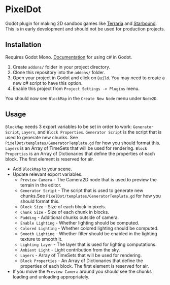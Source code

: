 # PixelDot

Godot plugin for making 2D sandbox games like [Terraria](https://en.wikipedia.org/wiki/Terraria) and [Starbound](https://en.wikipedia.org/wiki/Starbound). This is in early development and should not be used for production projects.

## Installation

Requires Godot Mono. [Documentation](https://docs.godotengine.org/en/stable/getting_started/scripting/c_sharp/c_sharp_basics.html) for using c# in Godot.

1. Create `addons/` folder in your project directory.
2. Clone this repository into the `addons/` folder.
3. Open your project in Godot and click on `Build`. You may need to create a new c# script to have this option.
4. Enable this project from `Project Settings -> Plugins` menu.

You should now see `BlockMap` in the `Create New Node` menu under `Node2D`.

## Usage

`BlockMap` needs 3 export variables to be set in order to work: `Generator Script`, `Layers`, and `Block Properties`. `Generator Script` is the script that is used to generate new chunks. See `PixelDot/templates/GeneratorTemplate.gd` for how you should format this. `Layers` is an Array of TimeSets that will be used for rendering. `Block Properties` is an Array of Dictionaries that define the properties of each block. The first element is reserved for air.

- Add `BlockMap` to your scene.
- Update relevant export variables.
    - `Preview Camera` - The Camera2D node that is used to preview the terrain in the editor.
    - `Generator Script` - The script that is used to generate new chunks.See `PixelDot/templates/GeneratorTemplate.gd` for how you should format this.
    - `Block Size` - Size of each block in pixels.
    - `Chunk Size` - Size of each chunk in blocks.
    - `Padding` - Additional chunks outside of camera.
    - `Enable Lighting` - Whether lighting should be computed.
    - `Colored Lighting` - Whether colored lighting should be computed.
    - `Smooth Lighting` - Whether filter should be enabled in the lighting texture to smooth it.
    - `Lighting Layer` - The layer that is used for lighting computations.
    - `Ambient Light` - Light contribution from the sky.
    - `Layers` - Array of TimeSets that will be used for rendering.
    - `Block Properties` - An Array of Dictionaries that define the properties of each block. The first element is reserved for air.
- If you move the `Preview Camera` around you should see the chunks loading and unloading appropriately.
